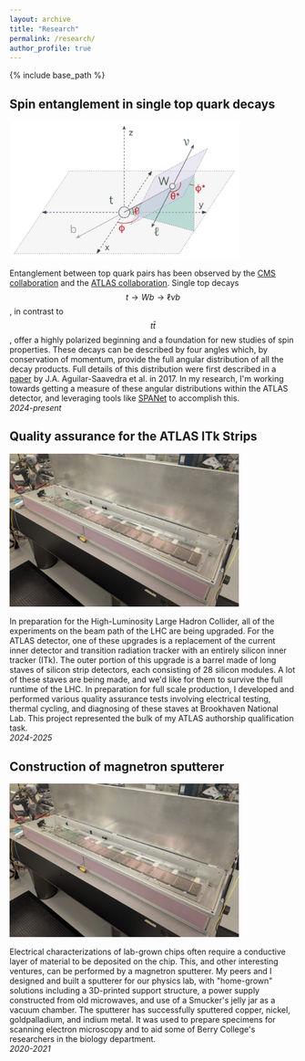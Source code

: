 ```yaml
---
layout: archive
title: "Research"
permalink: /research/
author_profile: true
---
```


{% include base_path %}

## Spin entanglement in single top quark decays
<img src="../images/single_top_decay.webp"
     alt="A diagram labeling the relevant angles in top quark decaying leptonically"
     style="max-width: 80%; height: auto;"
     loading="lazy">

Entanglement between top quark pairs has been observed by the [CMS collaboration](http://dx.doi.org/10.1088/1361-6633/ad7e4d) and the [ATLAS collaboration](http://dx.doi.org/10.1038/s41586-024-07824-z). Single top decays $$t\to Wb\to\ell \nu b$$, in contrast to $$t\bar{t}$$, offer a highly polarized beginning and a foundation for new studies of spin properties. These decays can be described by four angles which, by conservation of momentum, provide the full angular distribution of all the decay products. Full details of this distribution were first described in a [paper](https://arxiv.org/abs/1702.03297) by J.A. Aguilar-Saavedra et al. in 2017. In my research, I'm working towards getting a measure of these angular distributions within the ATLAS detector, and leveraging tools like [SPANet](https://arxiv.org/abs/2106.03898) to accomplish this.  
*2024-present*

## Quality assurance for the ATLAS ITk Strips
<img src="../images/stave_testing_pic.webp"
     alt="An stave loaded with silicon strip detectors"
     style="max-width: 80%; height: auto;"
     loading="lazy">

In preparation for the High-Luminosity Large Hadron Collider, all of the experiments on the beam path of the LHC are being upgraded. For the ATLAS detector, one of these upgrades is a replacement of the current inner detector and transition radiation tracker with an entirely silicon inner tracker (ITk). The outer portion of this upgrade is a barrel made of long staves of silicon strip detectors, each consisting of 28 silicon modules. A lot of these staves are being made, and we'd like for them to survive the full runtime of the LHC. In preparation for full scale production, I developed and performed various quality assurance tests involving electrical testing, thermal cycling, and diagnosing of these staves at Brookhaven National Lab. This project represented the bulk of my ATLAS authorship qualification task.  
*2024-2025*

## Construction of magnetron sputterer
<img src="../images/stave_testing_pic.webp"
     alt="An argon plasma ring on the underside of a copper sheet"
     style="max-width: 80%; height: auto;"
     loading="lazy">
     
Electrical characterizations of lab-grown chips often require a conductive layer of material to be deposited on the chip. This, and other interesting ventures, can be performed by a magnetron sputterer. My peers and I designed and built a sputterer for our physics lab, with "home-grown" solutions including a 3D-printed support structure, a power supply constructed from old microwaves, and use of a Smucker's jelly jar as a vacuum chamber. The sputterer has successfully sputtered copper, nickel, goldpalladium, and indium metal. It was used to prepare specimens for scanning electron microscopy and to aid some of Berry College's researchers in the biology department.  
*2020-2021*
